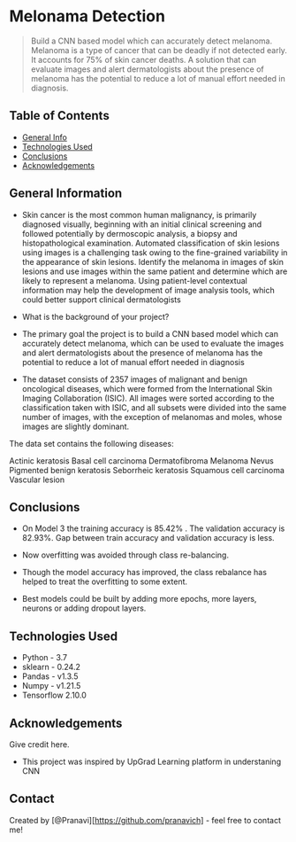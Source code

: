 # Melonama Detection
> Build a CNN based model which can accurately detect melanoma. Melanoma is a type of cancer that can be deadly if not detected early. It accounts for 75% of skin cancer deaths. A solution that can evaluate images and alert dermatologists about the presence of melanoma has the potential to reduce a lot of manual effort needed in diagnosis.

## Table of Contents
* [General Info](#general-information)
* [Technologies Used](#technologies-used)
* [Conclusions](#conclusions)
* [Acknowledgements](#acknowledgements)

<!-- You can include any other section that is pertinent to your problem -->

## General Information
- Skin cancer is the most common human malignancy, is primarily diagnosed visually, beginning with an initial clinical screening and followed potentially by dermoscopic analysis, a biopsy and histopathological examination. Automated classification of skin lesions using images is a challenging task owing to the fine-grained variability in the appearance of skin lesions. Identify the melanoma in images of skin lesions and use images within the same patient and determine which are likely to represent a melanoma. Using patient-level contextual information may help the development of image analysis tools, which could better support clinical dermatologists

- What is the background of your project?
- The primary goal the project is to build a CNN based model which can accurately detect melanoma, which can be used to evaluate the images and alert dermatologists about the presence of melanoma has the potential to reduce a lot of manual effort needed in diagnosis

- The dataset consists of 2357 images of malignant and benign oncological diseases, which were formed from the International Skin Imaging Collaboration (ISIC). All images were sorted according to the classification taken with ISIC, and all subsets were divided into the same number of images, with the exception of melanomas and moles, whose images are slightly dominant.


The data set contains the following diseases:

Actinic keratosis
Basal cell carcinoma
Dermatofibroma
Melanoma
Nevus
Pigmented benign keratosis
Seborrheic keratosis
Squamous cell carcinoma
Vascular lesion

## Conclusions
- On Model 3 the training accuracy is 85.42% . The validation accuracy is 82.93%. Gap between train accuracy and validation accuracy is less.

- Now overfitting was avoided through class re-balancing. 

- Though the model accuracy has improved, the class rebalance has helped to treat the overfitting to some extent.

- Best models could be built by adding more epochs, more layers, neurons or adding dropout layers.

## Technologies Used
- Python - 3.7
- sklearn - 0.24.2
- Pandas - v1.3.5
- Numpy - v1.21.5
- Tensorflow 2.10.0

## Acknowledgements
Give credit here.
- This project was inspired by UpGrad Learning platform in understaning CNN

## Contact
Created by [@Pranavi][https://github.com/pranavich] - feel free to contact me!
